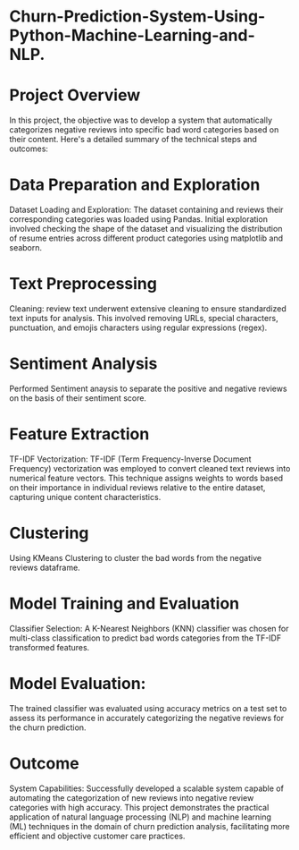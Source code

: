 # Churn-Prediction-System-Using-Python-Machine-Learning-and-NLP.

# Project Overview
In this project, the objective was to develop a system that automatically categorizes negative reviews into specific bad word categories based on their content. Here's a detailed summary of the technical steps and outcomes:

# Data Preparation and Exploration
Dataset Loading and Exploration: The dataset containing  and reviews their corresponding categories was loaded using Pandas. Initial exploration involved checking the shape of the dataset and visualizing the distribution of resume entries across different product categories using matplotlib and seaborn.

# Text Preprocessing
Cleaning: review text underwent extensive cleaning to ensure standardized text inputs for analysis. This involved removing URLs, special characters, punctuation, and emojis characters using regular expressions (regex).

# Sentiment Analysis
Performed Sentiment anaysis to separate the positive and negative reviews on the basis of their sentiment score.

# Feature Extraction
TF-IDF Vectorization: TF-IDF (Term Frequency-Inverse Document Frequency) vectorization was employed to convert cleaned text reviews into numerical feature vectors. This technique assigns weights to words based on their importance in individual reviews relative to the entire dataset, capturing unique content characteristics.

# Clustering 
Using KMeans Clustering to cluster the bad words from the negative reviews dataframe. 

# Model Training and Evaluation
Classifier Selection: A K-Nearest Neighbors (KNN) classifier was chosen for multi-class classification to predict bad words categories from the TF-IDF transformed features.

# Model Evaluation:
The trained classifier was evaluated using accuracy metrics on a test set to assess its performance in accurately categorizing the negative reviews for the churn prediction.

# Outcome
System Capabilities: Successfully developed a scalable system capable of automating the categorization of new reviews into negative review categories with high accuracy. This project demonstrates the practical application of natural language processing (NLP) and machine learning (ML) techniques in the domain of churn prediction analysis, facilitating more efficient and objective customer care practices.
